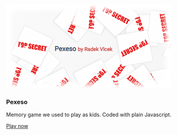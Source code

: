 ![Logo](/img/logo.png)

### Pexeso
Memory game we used to play as kids. Coded with plain Javascript.

[Play now](http://radek.tech/old/apps/pexeso/index.html)

